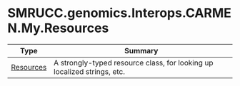 ﻿
# SMRUCC.genomics.Interops.CARMEN.My.Resources

|Type|Summary|
|----|-------|
|[Resources](./Resources.md)|A strongly-typed resource class, for looking up localized strings, etc.|


